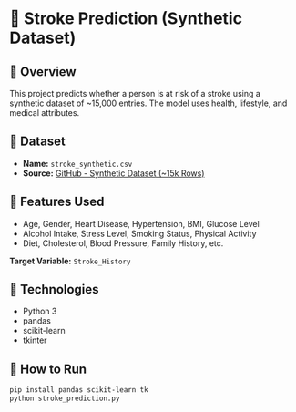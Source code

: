 # 🧠 Stroke Prediction (Synthetic Dataset)

## 📌 Overview
This project predicts whether a person is at risk of a stroke using a synthetic dataset of ~15,000 entries. The model uses health, lifestyle, and medical attributes.

## 📁 Dataset
- **Name:** `stroke_synthetic.csv`
- **Source:** [GitHub - Synthetic Dataset (~15k Rows)](https://raw.githubusercontent.com/incribo-inc/stroke_prediction/main/stroke_prediction_dataset.csv)

## 🧪 Features Used
- Age, Gender, Heart Disease, Hypertension, BMI, Glucose Level
- Alcohol Intake, Stress Level, Smoking Status, Physical Activity
- Diet, Cholesterol, Blood Pressure, Family History, etc.

**Target Variable:** `Stroke_History`

## 🔧 Technologies
- Python 3
- pandas
- scikit-learn
- tkinter

## 🚀 How to Run
```bash
pip install pandas scikit-learn tk
python stroke_prediction.py
